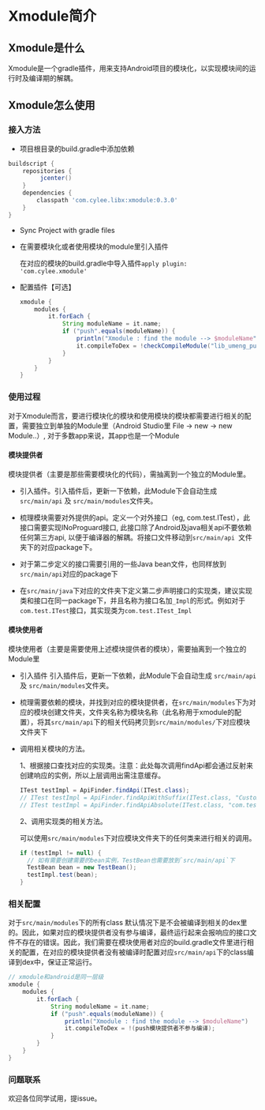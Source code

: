 # Xmodule简介
## Xmodule是什么
Xmodule是一个gradle插件，用来支持Android项目的模块化，以实现模块间的运行时及编译期的解耦。

## Xmodule怎么使用

### 接入方法

* 项目根目录的build.gradle中添加依赖

```groovy
buildscript {
    repositories {
         jcenter()
    }
    dependencies {
    	classpath 'com.cylee.libx:xmodule:0.3.0'
    }
}
```



* Sync Project with gradle files

* 在需要模块化或者使用模块的module里引入插件

  在对应的模块的build.gradle中导入插件`apply plugin: 'com.cylee.xmodule'`

* 配置插件【可选】

  ```groovy
  xmodule {
      modules {
          it.forEach {
              String moduleName = it.name;
              if ("push".equals(moduleName)) {
                  println("Xmodule : find the module --> $moduleName")
                  it.compileToDex = !checkCompileModule("lib_umeng_push");
              }
          }
      }
  }
  ```

### 使用过程

对于Xmodule而言，要进行模块化的模块和使用模块的模块都需要进行相关的配置，需要独立到单独的Module里（Android Studio里 File -> new -> new Module..）, 对于多数app来说，其app也是一个Module

#### 模块提供者

模块提供者（主要是那些需要模块化的代码），需抽离到一个独立的Module里。

* 引入插件。引入插件后，更新一下依赖，此Module下会自动生成 `src/main/api` 及 `src/main/modules`文件夹。

* 梳理模块需要对外提供的api。定义一个对外接口（eg, com.test.ITest），此接口需要实现INoProguard接口, 此接口除了Android及java相关api不要依赖任何第三方api, 以便于编译器的解耦。将接口文件移动到`src/main/api `文件夹下的对应package下。

* 对于第二步定义的接口需要引用的一些Java bean文件，也同样放到`src/main/api`对应的package下

* 在`src/main/java`下对应的文件夹下定义第二步声明接口的实现类，建议实现类和接口在同一package下，并且名称为接口名加`_Impl`的形式。例如对于`com.test.ITest`接口，其实现类为`com.test.ITest_Impl`

#### 模块使用者

模块使用者（主要是需要使用上述模块提供者的模块），需要抽离到一个独立的Module里

* 引入插件
  引入插件后，更新一下依赖，此Module下会自动生成 `src/main/api` 及 `src/main/modules`文件夹。

* 梳理需要依赖的模块，并找到对应的模块提供者，在`src/main/modules`下为对应的模块创建文件夹，文件夹名称为模块名称（此名称用于xmodule的配置），将其`src/main/api`下的相关代码拷贝到`src/main/modules/`下对应模块文件夹下

* 调用相关模块的方法。

  1、根据接口查找对应的实现类。注意：此处每次调用findApi都会通过反射来创建响应的实例，所以上层调用出需注意缓存。

  ```java
  ITest testImpl = ApiFinder.findApi(ITest.class);
  // ITest testImpl = ApiFinder.findApiWithSuffix(ITest.class, "CustomSuffix");
  // ITest testImpl = ApiFinder.findApiAbsolute(ITest.class, "com.test2.ItestImpl");
  ```

  2、调用实现类的相关方法。

  可以使用`src/main/modules`下对应模块文件夹下的任何类来进行相关的调用。

  ```java
  if (testImpl != null) {
    // 如有需要创建需要的bean实例，TestBean也需要放到`src/main/api`下
    TestBean bean = new TestBean();
   	testImpl.test(bean);   
  }
  ```

### 相关配置

  对于`src/main/modules`下的所有class 默认情况下是不会被编译到相关的dex里的。因此，如果对应的模块提供者没有参与编译，最终运行起来会报响应的接口文件不存在的错误。因此，我们需要在模块使用者对应的build.gradle文件里进行相关的配置，在对应的模块提供者没有被编译时配置对应`src/main/api`下的class编译到dex中，保证正常运行。

  ```groovy
  // xmodule和android是同一层级
  xmodule {
      modules {
          it.forEach {
              String moduleName = it.name;
              if ("push".equals(moduleName)) {
                  println("Xmodule : find the module --> $moduleName")
                  it.compileToDex = !(push模块提供者不参与编译);
              }
          }
      }
  }
  ```


### 问题联系

欢迎各位同学试用，提issue。
